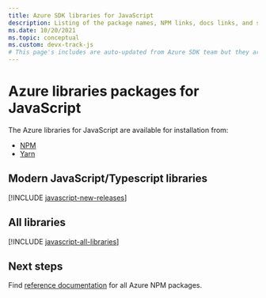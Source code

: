 ```yaml
---
title: Azure SDK libraries for JavaScript
description: Listing of the package names, NPM links, docs links, and source code links for all libraries in the Azure SDK for JavaScript.
ms.date: 10/20/2021
ms.topic: conceptual
ms.custom: devx-track-js
# This page's includes are auto-updated from Azure SDK team but they aren't changing this file's date.
---
```


# Azure libraries packages for JavaScript

The Azure libraries for JavaScript are available for installation from:
* [NPM](https://www.npmjs.com/)
* [Yarn](https://yarnpkg.com/)

## Modern JavaScript/Typescript libraries

[!INCLUDE [javascript-new-releases](../includes/javascript-new.md)]

## All libraries

[!INCLUDE [javascript-all-libraries](../includes/javascript-all.md)]

## Next steps

Find [reference documentation](/javascript/api/overview/azure/) for all Azure NPM packages.